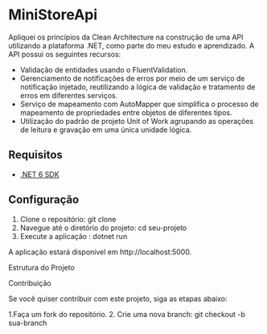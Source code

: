# MiniStoreApi

Apliquei os princípios da Clean Architecture na construção de uma API utilizando a plataforma .NET, como parte do meu estudo e aprendizado. A API possui os seguintes recursos:

- Validação de entidades usando o FluentValidation.
- Gerenciamento de notificações de erros por meio de um serviço de notificação injetado, reutilizando a lógica de validação e tratamento de erros em diferentes serviços.
- Serviço de mapeamento com AutoMapper que simplifica o processo de mapeamento de propriedades entre objetos de diferentes tipos.
- Utilização do padrão de projeto Unit of Work agrupando as operações de leitura e gravação em uma única unidade lógica.


## Requisitos

- [.NET 6 SDK](https://dotnet.microsoft.com/download/dotnet/6.0)

## Configuração

1. Clone o repositório: git clone
2. Navegue até o diretório do projeto: cd seu-projeto
3. Execute a aplicação : dotnet run

A aplicação estará disponível em http://localhost:5000.


Estrutura do Projeto

Contribuição

Se você quiser contribuir com este projeto, siga as etapas abaixo:

1.Faça um fork do repositório.
2. Crie uma nova branch: git checkout -b sua-branch
